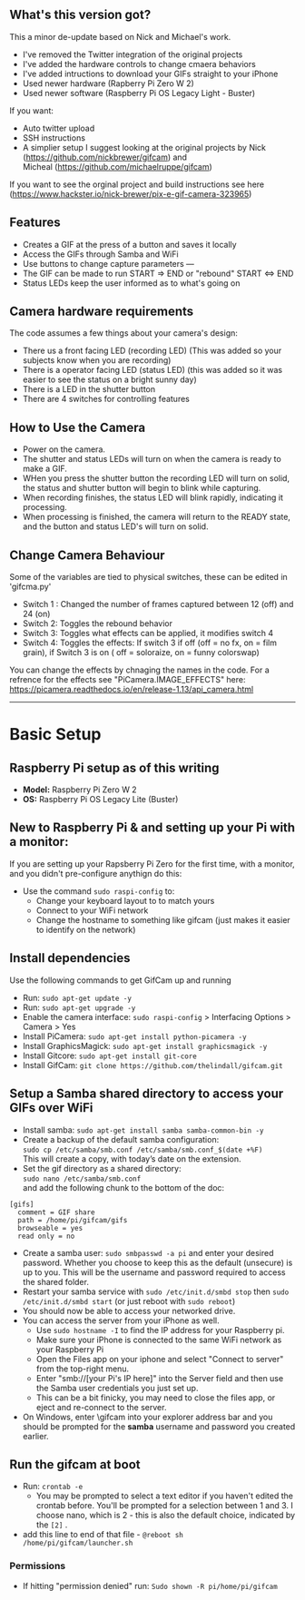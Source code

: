 ## What's this version got?
This a minor de-update based on Nick and Michael's work. 
- I've removed the Twitter integration of the original projects
- I've added the hardware controls to change cmaera behaviors 
- I've added intructions to download your GIFs straight to your iPhone
- Used newer hardware (Rapberry Pi Zero W 2)
- Used newer software (Raspberry Pi OS Legacy Light - Buster)   

If you want:
- Auto twitter upload
- SSH instructions 
- A simplier setup
I suggest looking at the original projects by Nick (https://github.com/nickbrewer/gifcam) and <br>Micheal (https://github.com/michaelruppe/gifcam)

If you want to see the orginal project and build instructions see here (https://www.hackster.io/nick-brewer/pix-e-gif-camera-323965)


## Features
- Creates a GIF at the press of a button and saves it locally
- Access the GIFs through Samba and WiFi
- Use buttons to change capture parameters
  —
- The GIF can be made to run START => END or "rebound" START <=> END
- Status LEDs keep the user informed as to what's going on

## Camera hardware requirements
The code assumes a few things about your camera's design:
- There us a front facing LED (recording LED) (This was added so your subjects know when you are recording)
- There is a operator facing LED (status LED) (this was added so it was easier to see the status on a bright sunny day)
- There is a LED in the shutter button
- There are 4 switches for controlling features

## How to Use the Camera
- Power on the camera.
- The shutter and status LEDs will turn on when the camera is ready to make a GIF.
- WHen you press the shutter button the recording LED will turn on solid, the status and shutter button will begin to blink while capturing. 
- When recording finishes, the status LED will blink rapidly, indicating it processing.
- When processing is finished, the camera will return to the READY state, and the button and status LED's will turn on solid.

## Change Camera Behaviour
Some of the variables are tied to physical switches, these can be edited in 'gifcma.py'
- Switch 1 : Changed the number of frames captured between 12 (off) and 24 (on)
- Switch 2: Toggles the rebound behavior 
- Switch 3: Toggles what effects can be applied, it modifies switch 4
- Switch 4: Toggles the effects: If switch 3 if off (off = no fx, on = film grain), if Switch 3 is on ( off = soloraize, on = funny colorswap)

You can change the effects by chnaging the names in the code. For a refrence for the effects see "PiCamera.IMAGE_EFFECTS" here:
https://picamera.readthedocs.io/en/release-1.13/api_camera.html

---

# Basic Setup


## Raspberry Pi setup as of this writing
  - **Model:** Raspberry Pi Zero W 2 
  - **OS:** Raspberry Pi OS Legacy Lite (Buster)


## New to Raspberry Pi & and setting up your Pi with a monitor: 
If you are setting up your Rapsberry Pi Zero for the first time, with a monitor, and you didn't pre-configure anythign do this:
  - Use the command `sudo raspi-config` to: 
    -   Change your keyboard layout to  to match yours
    -   Connect to your WiFi network
    -   Change the hostname to something like gifcam (just makes it easier to identify on the network)


## Install dependencies
Use the following commands to get GifCam up and running
  - Run: `sudo apt-get update -y`
  - Run: `sudo apt-get upgrade -y`
  - Enable the camera interface: `sudo raspi-config` > Interfacing Options > Camera > Yes
  - Install PiCamera: `sudo apt-get install python-picamera -y`
  - Install GraphicsMagick: `sudo apt-get install graphicsmagick -y`
  - Install Gitcore: `sudo apt-get install git-core`
  - Install GifCam: `git clone https://github.com/thelindall/gifcam.git`

## Setup a Samba shared directory to access your GIFs over WiFi 
  - Install samba: `sudo apt-get install samba samba-common-bin -y`
  - Create a backup of the default samba configuration: <br> `sudo cp /etc/samba/smb.conf /etc/samba/smb.conf_$(date +%F)` <br> This will create a copy, with today’s date on the extension.
  -  Set the gif directory as a shared directory: <br> `sudo nano /etc/samba/smb.conf` <br> and add the following chunk to the bottom of the doc: <br>

```
[gifs]
  comment = GIF share
  path = /home/pi/gifcam/gifs
  browseable = yes
  read only = no
```
  - Create a samba user: `sudo smbpasswd -a pi` and enter your desired password. Whether you choose to keep this as the default (unsecure) is up to you. This will be the username and password required to access the shared folder.
  - Restart your samba service with `sudo /etc/init.d/smbd stop` then `sudo /etc/init.d/smbd start` (or just reboot with `sudo reboot`)
  - You should now be able to access your networked drive. 
  - You can access the server from your iPhone as well. 
    - Use `sudo hostname -I` to find the IP address for your Raspberry pi.
    - Make sure your iPhone is connected to the same WiFi network as your Raspberry Pi
    - Open the Files app on your iphone and select "Connect to server" from the top-right menu.
    - Enter "smb://[your Pi's IP here]" into the Server field and then use the Samba user credentials you just set up.
    - This can be a bit finicky, you may need to close the files app, or eject and re-connect to the server. 
  - On Windows, enter \\gifcam into your explorer address bar and you should be prompted for the **samba** username and password you created earlier.


## Run the gifcam at boot
  - Run: `crontab -e`
    - You may be prompted to select a text editor if you haven't edited the crontab before. You'll be prompted for a selection between 1 and 3. I choose nano, which is 2 - this is also the default choice, indicated by the `[2]` .
  - add this line to end of that file - `@reboot sh /home/pi/gifcam/launcher.sh`

### Permissions
  - If hitting "permission denied" run: `Sudo shown -R pi/home/pi/gifcam`
